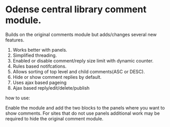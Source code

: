 # Odense central library comment module.
Builds on the original comments module but adds/changes several new features.

1. Works better with panels.
2. Simplified threading.
3. Enabled or disable comment/reply size limit with dynamic counter.
4. Rules based notifcations.
6. Allows sorting of top level and child comments(ASC or DESC).
7. Hide or show comment replies by default.
8. Uses ajax based pageing
9. Ajax based reply/edit/delete/publish

how to use:

Enable the module and add the two blocks to the panels where you want to show comments.
For sites that do not use panels additional work may be required to hide the original comment module.


